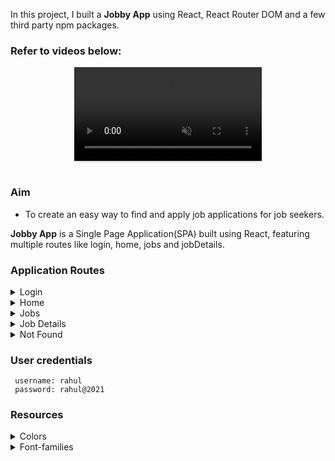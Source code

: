 In this project, I built a **Jobby App** using React, React Router DOM and a few third party npm packages.

### Refer to videos below:

<div style="text-align: center;">
  <video style="max-width:80%;box-shadow:0 2.8px 2.2px rgba(0, 0, 0, 0.12);outline:none;" loop="true" autoplay="autoplay" controls="controls" muted>
    <source src="https://assets.ccbp.in/frontend/content/react-js/jobby-app-success-output-v0.mp4" type="video/mp4">
  </video>
</div>
<br/>

### Aim

- To create an easy way to find and apply job applications for job seekers.

**Jobby App** is a Single Page Application(SPA) built using React, featuring multiple routes like login, home, jobs and jobDetails.

### Application Routes

<details>
<summary>Login</summary>

- Authenticating the user and directing to home if success. An authorization token received in response is stored in Cookies for further authorization.

</details>

<details>
<summary>Home</summary>

- An intuitive navigation menu to navigate across different routes.
- And a description to get started.
</details>

<details>
<summary>Jobs</summary>

- All available jobs data is presented in this page.
- Jobs can be filtered by using various filters `Employment Type`, `Salary Range`, and `Job Title Search`.
- All Jobs are fetched by making a HTTP GET request to **AllJobsApiUrl** using browsers Web API **fetch** function.
- Response data is parsed and all jobs are rendered.
- Implemented a failure view to handle HTTP request failure.
</details>

<details>
<summary>Job Details</summary>

- Job details and description about the job is presented in this page.
- Job data is fetched by making a HTTP GET request to **JobDetailsApiUrl** using browsers Web API **fetch** function.
- Response data is parsed and rendered.
- Implemented a failure view to handle HTTP request failure.
</details>

<details>
<summary>Not Found</summary>

- Page not found view is displayed, when the user enters an unspecified path(URL)  
</details>

### User credentials

```text
 username: rahul
 password: rahul@2021

```

### Resources

<details>
<summary>Colors</summary>

<br/>
<div style="background-color: #64748b; width: 150px; padding: 10px; color: white">Hex: #64748b</div>
<div style="background-color: #4f46e5; width: 150px; padding: 10px; color: white">Hex: #4f46e5</div>
<div style="background-color: #f8fafc; width: 150px; padding: 10px; color: black">Hex: #f8fafc</div>
<div style="background-color: #272727; width: 150px; padding: 10px; color: white">Hex: #272727</div>
<div style="background-color: #ffffff; width: 150px; padding: 10px; color: black">Hex: #ffffff</div>
<div style="background-color: #b6c5ff; width: 150px; padding: 10px; color: black">Hex: #b6c5ff</div>
<div style="background-color: #6366f1; width: 150px; padding: 10px; color: white">Hex: #6366f1</div>
<div style="background-color: #2c364c; width: 150px; padding: 10px; color: white">Hex: #2c364c</div>
<div style="background-color: #000000; width: 150px; padding: 10px; color: white">Hex: #000000</div>
<div style="background-color: #f1f5f9; width: 150px; padding: 10px; color: black">Hex: #f1f5f9</div>
<div style="background-color: #fbbf24; width: 150px; padding: 10px; color: white">Hex: #fbbf24</div>
<div style="background-color: #202020; width: 150px; padding: 10px; color: white">Hex: #202020</div>
<div style="background-color: #cbd5e1; width: 150px; padding: 10px; color: black">Hex: #cbd5e1</div>
<div style="background-color: #7e858e; width: 150px; padding: 10px; color: black">Hex: #7e858e</div>
<div style="background-color: #121212; width: 150px; padding: 10px; color: white">Hex: #121212</div>
<div style="background-color: #475569; width: 150px; padding: 10px; color: white">Hex: #475569</div>
<div style="background-color: #ff0b37; width: 150px; padding: 10px; color: white">Hex: #ff0b37</div>
<br/>
</details>

<details>
<summary>Font-families</summary>

- Roboto
</details>
